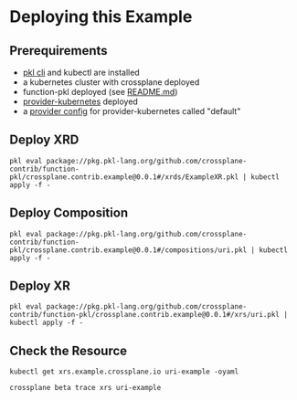 # Deploying this Example

## Prerequirements
* [pkl cli](https://pkl-lang.org/main/current/pkl-cli/index.html#installation) and kubectl are installed
* a kubernetes cluster with crossplane deployed
* function-pkl deployed (see [README.md](../../README.md))
* [provider-kubernetes](https://marketplace.upbound.io/providers/crossplane-contrib/provider-kubernetes) deployed
* a [provider config](https://marketplace.upbound.io/providers/crossplane-contrib/provider-kubernetes/v0.14.0/resources/kubernetes.crossplane.io/ProviderConfig/v1alpha1) for provider-kubernetes called "default"

## Deploy XRD
```shell
pkl eval package://pkg.pkl-lang.org/github.com/crossplane-contrib/function-pkl/crossplane.contrib.example@0.0.1#/xrds/ExampleXR.pkl | kubectl apply -f -
```
## Deploy Composition
```shell
pkl eval package://pkg.pkl-lang.org/github.com/crossplane-contrib/function-pkl/crossplane.contrib.example@0.0.1#/compositions/uri.pkl | kubectl apply -f -
```
## Deploy XR
```shell
pkl eval package://pkg.pkl-lang.org/github.com/crossplane-contrib/function-pkl/crossplane.contrib.example@0.0.1#/xrs/uri.pkl | kubectl apply -f -
```

## Check the Resource
```shell
kubectl get xrs.example.crossplane.io uri-example -oyaml
```

```shell
crossplane beta trace xrs uri-example
```

